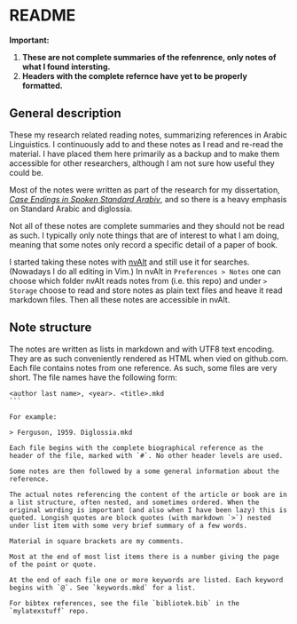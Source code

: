 # README

**Important:**

1. **These are not complete summaries of the refenrence, only notes of what I found intersting.**
3. **Headers with the complete refernce have yet to be properly formatted.** 


## General description

These my research related reading notes, summarizing references in Arabic Linguistics. I continuously add to and these notes as I read and re-read the material. I have placed them here primarily as a backup and to make them accessible for other researchers, although I am not sure how useful they could be.

Most of the notes were written as part of the research for my dissertation, [*Case Endings in Spoken Standard Arabiv*](https://lup.lub.lu.se/search/publication/8524489), and so there is a heavy emphasis on Standard Arabic and diglossia.

Not all of these notes are complete summaries and they should not be read as such. I typically only note things that are of interest to what I am doing, meaning that some notes only record a specific detail of a paper of book.

I started taking these notes with [nvAlt](http://brettterpstra.com/projects/nvalt/) and still use it for searches. (Nowadays I do all editing in Vim.) In nvAlt in `Preferences > Notes` one can choose which folder nvAlt reads notes from (i.e. this repo) and under `> Storage` choose to read and store notes as plain text files and heave it read markdown files. Then all these notes are accessible in nvAlt.

## Note structure

The notes are written as lists in markdown and with UTF8 text encoding. They are as such conveniently rendered as HTML when vied on github.com. Each file contains notes from one reference. As such, some files are very short. The file names have the following form:

````
<author last name>, <year>. <title>.mkd
```

For example:

> Ferguson, 1959. Diglossia.mkd

Each file begins with the complete biographical reference as the header of the file, marked with `#`. No other header levels are used.

Some notes are then followed by a some general information about the reference.

The actual notes referencing the content of the article or book are in a list structure, often nested, and sometimes ordered. When the original wording is important (and also when I have been lazy) this is quoted. Longish quotes are block quotes (with markdown `>`) nested under list item with some very brief summary of a few words.

Material in square brackets are my comments.

Most at the end of most list items there is a number giving the page of the point or quote.

At the end of each file one or more keywords are listed. Each keyword begins with `@`. See `keywords.mkd` for a list. 

For bibtex references, see the file `bibliotek.bib` in the `mylatexstuff` repo.
